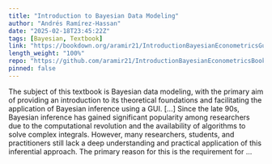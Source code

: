 ```yaml
---
title: "Introduction to Bayesian Data Modeling"
author: "Andrés Ramírez-Hassan"
date: "2025-02-18T23:45:22Z"
tags: [Bayesian, Textbook]
link: "https://bookdown.org/aramir21/IntroductionBayesianEconometricsGuidedTour/"
length_weight: "100%"
repo: "https://github.com/aramir21/IntroductionBayesianEconometricsBook"
pinned: false
---
```


The subject of this textbook is Bayesian data modeling, with the primary aim of providing an introduction to its theoretical foundations and facilitating the application of Bayesian inference using a GUI. [...] Since the late 90s, Bayesian inference has gained significant popularity among researchers due to the computational revolution and the availability of algorithms to solve complex integrals. However, many researchers, students, and practitioners still lack a deep understanding and practical application of this inferential approach. The primary reason for this is the requirement for ...
